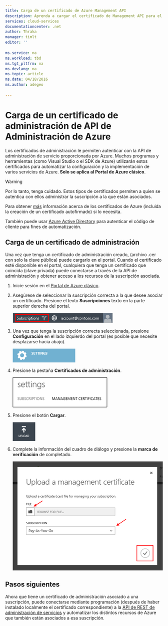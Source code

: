 ```yaml
---
title: Carga de un certificado de Azure Management API
description: Aprenda a cargar el certificado de Management API para el Portal de Azure clásico.
services: cloud-services
documentationcenter: .net
author: Thraka
manager: timlt
editor: ''

ms.service: na
ms.workload: tbd
ms.tgt_pltfrm: na
ms.devlang: na
ms.topic: article
ms.date: 04/18/2016
ms.author: adegeo

---
```

# Carga de un certificado de administración de API de Administración de Azure
Los certificados de administración le permiten autenticar con la API de administración de servicio proporcionada por Azure. Muchos programas y herramientas (como Visual Studio o el SDK de Azure) utilizarán estos certificados para automatizar la configuración y la implementación de varios servicios de Azure. **Solo se aplica al Portal de Azure clásico**.

> [!WARNING]
> Por lo tanto, tenga cuidado. Estos tipos de certificados permiten a quien se autentica con ellos administrar la suscripción a la que están asociados.
> 
> 

Para obtener [más](cloud-services/cloud-services-certs-create.md#what-are-management-certificates) información acerca de los certificados de Azure (incluida la creación de un certificado autofirmado) si lo necesita.

También puede usar [Azure Active Directory](/services/active-directory/) para autenticar el código de cliente para fines de automatización.

## Carga de un certificado de administración
Una vez que tenga un certificado de administración creado, (archivo .cer con solo la clave pública) puede cargarlo en el portal. Cuando el certificado esté disponible en el portal, cualquiera que tenga un certificado que coincida (clave privada) puede conectarse a través de la API de administración y obtener acceso a los recursos de la suscripción asociada.

1. Inicie sesión en el [Portal de Azure clásico](http://manage.windowsazure.com).
2. Asegúrese de seleccionar la suscripción correcta a la que desee asociar un certificado. Presione el texto **Suscripciones** texto en la parte superior derecha del portal.
   
    ![Settings](./media/azure-api-management-certs/subscription.png)
3. Una vez que tenga la suscripción correcta seleccionada, presione **Configuración** en el lado izquierdo del portal (es posible que necesite desplazarse hacia abajo).
   
    ![Settings](./media/azure-api-management-certs/settings.png)
4. Presione la pestaña **Certificados de administración**.
   
    ![Settings](./media/azure-api-management-certs/certificates-tab.png)
5. Presione el botón **Cargar**.
   
    ![Settings](./media/azure-api-management-certs/upload.png)
6. Complete la información del cuadro de diálogo y presione la **marca de verificación** de completado.
   
    ![Settings](./media/azure-api-management-certs/upload-dialog.png)

## Pasos siguientes
Ahora que tiene un certificado de administración asociado a una suscripción, puede conectarse mediante programación (después de haber instalado localmente el certificado correspondiente) a la [API de REST de administración de servicios](https://msdn.microsoft.com/library/azure/mt420159.aspx) y automatizar los distintos recursos de Azure que también están asociados a esa suscripción.

<!---HONumber=AcomDC_0706_2016-->